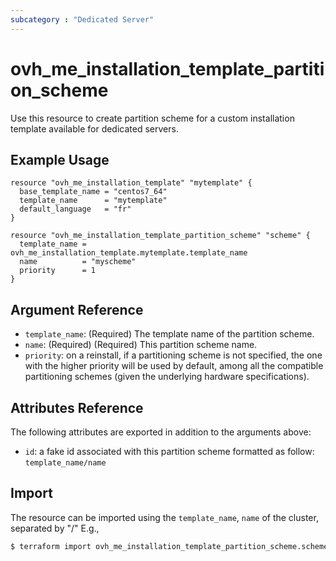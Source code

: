 ```yaml
---
subcategory : "Dedicated Server"
---
```


# ovh_me_installation_template_partition_scheme

Use this resource to create partition scheme for a custom installation template available for dedicated servers.

## Example Usage

```hcl
resource "ovh_me_installation_template" "mytemplate" {
  base_template_name = "centos7_64"
  template_name      = "mytemplate"
  default_language   = "fr"
}

resource "ovh_me_installation_template_partition_scheme" "scheme" {
  template_name = ovh_me_installation_template.mytemplate.template_name
  name          = "myscheme"
  priority      = 1
}
```

## Argument Reference

* `template_name`: (Required) The template name of the partition scheme.
* `name`: (Required) (Required) This partition scheme name.
* `priority`: on a reinstall, if a partitioning scheme is not specified, the one with the higher priority will be used by default, among all the compatible partitioning schemes (given the underlying hardware specifications).


## Attributes Reference

The following attributes are exported in addition to the arguments above:

* `id`: a fake id associated with this partition scheme formatted as follow: `template_name/name`

## Import

The resource can be imported using the `template_name`, `name` of the cluster, separated by "/" E.g.,

```bash
$ terraform import ovh_me_installation_template_partition_scheme.scheme template_name/name
```
